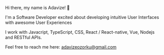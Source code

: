 Hi there, my name is Adavize! 👋

I'm a Software Developer excited about developing intuitive User Interfaces with awesome User Experiences

I work with Javacript, TypeScript, CSS, React / React-native, Vue, Nodejs and RESTful APIs.

Feel free to reach me here: adavizeozorku@gmail.com
